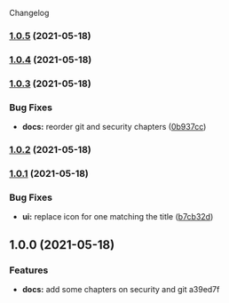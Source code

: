 Changelog
### [1.0.5](https://github.com/mstream/software-engineering-reference/compare/v1.0.4...v1.0.5) (2021-05-18)

### [1.0.4](https://github.com/mstream/software-engineering-reference/compare/v1.0.3...v1.0.4) (2021-05-18)

### [1.0.3](https://github.com/mstream/software-engineering-reference/compare/v1.0.2...v1.0.3) (2021-05-18)


### Bug Fixes

* **docs:** reorder git and security chapters ([0b937cc](https://github.com/mstream/software-engineering-reference/commit/0b937ccdf196476d70b2c5cd7a33a587cf6943f9))

### [1.0.2](https://github.com/mstream/software-engineering-reference/compare/v1.0.1...v1.0.2) (2021-05-18)

### [1.0.1](https://github.com/mstream/software-engineering-reference/compare/v1.0.0...v1.0.1) (2021-05-18)


### Bug Fixes

* **ui:** replace icon for one matching the title ([b7cb32d](https://github.com/mstream/software-engineering-reference/commit/b7cb32dc435e4f5c51da951e803b75db573bb22b))

## 1.0.0 (2021-05-18)


### Features

* **docs:** add some chapters on security and git a39ed7f

